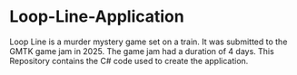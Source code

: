 # Loop-Line-Application
Loop Line is a murder mystery game set on a train. It was submitted to the GMTK game jam in 2025. The game jam had a duration of 4 days. This Repository contains the C# code used to create the application.
